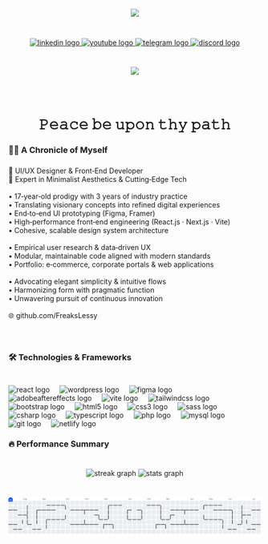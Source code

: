<br clear="both">

<div align="center">
  <img height="150" src="https://media4.giphy.com/media/v1.Y2lkPTc5MGI3NjExajMyeDYxdHp4ZzR2eGg4MDlkbnQ5MjRiOTUwOWpoOHIxcGxrZDJvZCZlcD12MV9pbnRlcm5hbF9naWZfYnlfaWQmY3Q9Zw/WPA582F8b9ahbmY110/giphy.gif"  />
</div>

###

<br clear="both">

<div align="center">
  <a href="https://www.linkedin.com/in/mostafa-khazaei" target="_blank">
    <img src="https://img.shields.io/static/v1?message=LinkedIn&logo=linkedin&label=&color=0077B5&logoColor=white&labelColor=&style=for-the-badge" height="25" alt="linkedin logo"  />
  </a>
  <a href="https://www.youtube.com/@Freaksless" target="_blank">
    <img src="https://img.shields.io/static/v1?message=Youtube&logo=youtube&label=&color=FF0000&logoColor=white&labelColor=&style=for-the-badge" height="25" alt="youtube logo"  />
  </a>
  <a href="@FreaksLess" target="_blank">
    <img src="https://img.shields.io/static/v1?message=Telegram&logo=telegram&label=&color=2CA5E0&logoColor=white&labelColor=&style=for-the-badge" height="25" alt="telegram logo"  />
  </a>
  <a href="@freaksless" target="_blank">
    <img src="https://img.shields.io/static/v1?message=Discord&logo=discord&label=&color=7289DA&logoColor=white&labelColor=&style=for-the-badge" height="25" alt="discord logo"  />
  </a>
</div>

###

<br clear="both">

<div align="center">
  <img src="https://visitor-badge.laobi.icu/badge?page_id=FreaksLxss.FreaksLxss&left_color=purple&right_color=mediumpurple"  />
</div>

###

<br clear="both">

<h1 align="center">𝙿𝚎𝚊𝚌𝚎 𝚋𝚎 𝚞𝚙𝚘𝚗 𝚝𝚑𝚢 𝚙𝚊𝚝𝚑</h1>

###

<h3 align="left">👩‍💻  A Chronicle of Myself</h3>

###

<p align="left">🔷 UI/UX Designer & Front‑End Developer  <br>🔷 Expert in Minimalist Aesthetics & Cutting‑Edge Tech<br><br>• 17‑year‑old prodigy with 3 years of industry practice  <br>• Translating visionary concepts into refined digital experiences  <br>• End‑to‑end UI prototyping (Figma, Framer)  <br>• High‑performance front‑end engineering (React.js · Next.js · Vite)  <br>• Cohesive, scalable design system architecture  <br><br>• Empirical user research & data‑driven UX  <br>• Modular, maintainable code aligned with modern standards  <br>• Portfolio: e‑commerce, corporate portals & web applications  <br><br>• Advocating elegant simplicity & intuitive flows  <br>• Harmonizing form with pragmatic function  <br>• Unwavering pursuit of continuous innovation  <br><br>🌐 github.com/FreaksLessy</p>

###

<br clear="both">

<h3 align="left">🛠 Technologies & Frameworks</h3>

###

<br clear="both">

<div align="left">
  <img src="https://skillicons.dev/icons?i=react" height="40" alt="react logo"  />
  <img width="12" />
  <img src="https://skillicons.dev/icons?i=wordpress" height="40" alt="wordpress logo"  />
  <img width="12" />
  <img src="https://skillicons.dev/icons?i=figma" height="40" alt="figma logo"  />
  <img width="12" />
  <img src="https://skillicons.dev/icons?i=ae" height="40" alt="adobeaftereffects logo"  />
  <img width="12" />
  <img src="https://skillicons.dev/icons?i=vite" height="40" alt="vite logo"  />
  <img width="12" />
  <img src="https://skillicons.dev/icons?i=tailwind" height="40" alt="tailwindcss logo"  />
  <img width="12" />
  <img src="https://skillicons.dev/icons?i=bootstrap" height="40" alt="bootstrap logo"  />
  <img width="12" />
  <img src="https://skillicons.dev/icons?i=html" height="40" alt="html5 logo"  />
  <img width="12" />
  <img src="https://skillicons.dev/icons?i=css" height="40" alt="css3 logo"  />
  <img width="12" />
  <img src="https://skillicons.dev/icons?i=sass" height="40" alt="sass logo"  />
  <img width="12" />
  <img src="https://skillicons.dev/icons?i=cs" height="40" alt="csharp logo"  />
  <img width="12" />
  <img src="https://skillicons.dev/icons?i=ts" height="40" alt="typescript logo"  />
  <img width="12" />
  <img src="https://skillicons.dev/icons?i=php" height="40" alt="php logo"  />
  <img width="12" />
  <img src="https://skillicons.dev/icons?i=mysql" height="40" alt="mysql logo"  />
  <img width="12" />
  <img src="https://skillicons.dev/icons?i=git" height="40" alt="git logo"  />
  <img width="12" />
  <img src="https://skillicons.dev/icons?i=netlify" height="40" alt="netlify logo"  />
</div>

###

<h3 align="left">🔥   Performance Summary</h3>

###

<br clear="both">

<div align="center">
  <img src="https://streak-stats.demolab.com?user=FreaksLxss&locale=en&mode=daily&theme=react&hide_border=true&border_radius=5&order=3" height="220" alt="streak graph"  />
  <img src="https://github-readme-stats.vercel.app/api?username=FreaksLxss&hide_title=false&hide_rank=false&show_icons=true&include_all_commits=true&count_private=true&disable_animations=false&theme=react&locale=en&hide_border=true&order=1" height="250" alt="stats graph"  />
</div>

###

<br clear="both">

<picture>
  <source media="(prefers-color-scheme: dark)" srcset="https://raw.githubusercontent.com/FreaksLxss/FreaksLxss/output/pacman-contribution-graph-dark.svg">
  <source media="(prefers-color-scheme: light)" srcset="https://raw.githubusercontent.com/FreaksLxss/FreaksLxss/output/pacman-contribution-graph.svg">
  <img alt="pacman contribution graph" src="https://raw.githubusercontent.com/FreaksLxss/FreaksLxss/output/pacman-contribution-graph.svg">
</picture>

###
